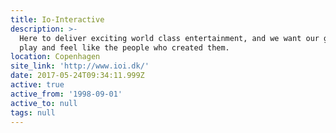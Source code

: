 ```yaml
---
title: Io-Interactive
description: >-
  Here to deliver exciting world class entertainment, and we want our games to
  play and feel like the people who created them.
location: Copenhagen
site_link: 'http://www.ioi.dk/'
date: 2017-05-24T09:34:11.999Z
active: true
active_from: '1998-09-01'
active_to: null
tags: null
---
```


